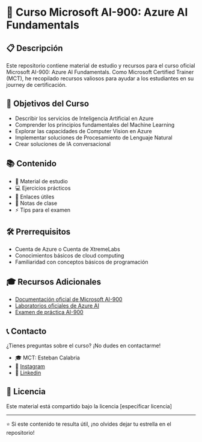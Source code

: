# 🤖 Curso Microsoft AI-900: Azure AI Fundamentals

## 📋 Descripción
Este repositorio contiene material de estudio y recursos para el curso oficial Microsoft AI-900: Azure AI Fundamentals. Como Microsoft Certified Trainer (MCT), he recopilado recursos valiosos para ayudar a los estudiantes en su journey de certificación.

## 🎯 Objetivos del Curso
- Describir los servicios de Inteligencia Artificial en Azure
- Comprender los principios fundamentales del Machine Learning
- Explorar las capacidades de Computer Vision en Azure
- Implementar soluciones de Procesamiento de Lenguaje Natural
- Crear soluciones de IA conversacional

## 📚 Contenido
- 📖 Material de estudio
- 💻 Ejercicios prácticos
- 🔗 Enlaces útiles
- 📝 Notas de clase
- ⚡ Tips para el examen

## 🛠️ Prerrequisitos
- Cuenta de Azure o Cuenta de XtremeLabs
- Conocimientos básicos de cloud computing
- Familiaridad con conceptos básicos de programación

## 🎓 Recursos Adicionales
- [Documentación oficial de Microsoft AI-900](https://docs.microsoft.com/es-es/learn/certifications/azure-ai-fundamentals/)
- [Laboratorios oficiales de Azure AI](https://microsoftlearning.github.io/AI-900-AIFundamentals/)
- [Examen de práctica AI-900](https://learn.microsoft.com/certifications/exams/ai-900)

## 📞 Contacto
¿Tienes preguntas sobre el curso? ¡No dudes en contactarme!
- 🎓 MCT: Esteban Calabria
- 💼 [Instagram](https://www.instagram.com/mct.esteban.calabria/)
- 💼 [Linkedin](https://www.linkedin.com/in/esteban-calabria-7a44401a/)

## 📄 Licencia
Este material está compartido bajo la licencia [especificar licencia]

---
⭐ Si este contenido te resulta útil, ¡no olvides dejar tu estrella en el repositorio!